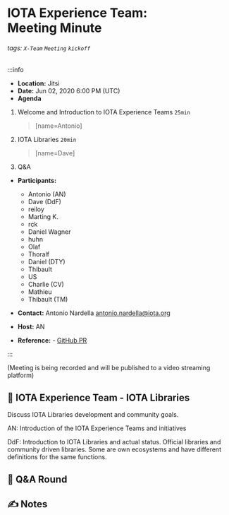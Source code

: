 IOTA Experience Team:  
Meeting Minute
===

###### tags: `X-Team` `Meeting` `kickoff`

:::info
- **Location:** Jitsi
- **Date:** Jun 02, 2020 6:00 PM (UTC)
- **Agenda**
1. Welcome and Introduction to IOTA Experience Teams `25min`
   > [name=Antonio]
3. IOTA Libraries `20min`
   > [name=Dave]
4. Q&A
- **Participants:**
    - Antonio (AN)
    - Dave (DdF)
    - reiloy
    - Marting K.
    - rck
    - Daniel Wagner
    - huhn
    - Olaf
    - Thoralf
    - Daniel (DTY)
    - Thibault
    - US
    - Charlie (CV)
    - Mathieu
    - Thibault (TM)

- **Contact:** Antonio Nardella <antonio.nardella@iota.org>
- **Host:** AN
- **Reference:** - [GitHub PR](https://github.com/iota-community/iota-experience-team/pull/7)

:::

(Meeting is being recorded and will be published to a video streaming platform)


:dart: IOTA Experience Team - IOTA Libraries
---

Discuss IOTA Libraries development and community goals.

AN: Introduction of the IOTA Experience Teams and initiatives

DdF: Introduction to IOTA Libraries and actual status.
Official libraries and community driven libraries.
Some are own ecosystems and have different definitions for the same functions.


:busts_in_silhouette: Q&A Round
---


:writing_hand: Notes
---
<!-- Other important details discussed during the meeting can be entered here. -->
